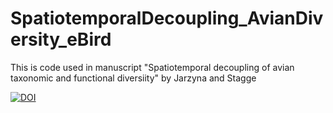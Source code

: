 # SpatiotemporalDecoupling_AvianDiversity_eBird

This is code used in manuscript "Spatiotemporal decoupling of avian taxonomic and functional diversiity" by Jarzyna and Stagge

[![DOI](https://zenodo.org/badge/575656440.svg)](https://zenodo.org/badge/latestdoi/575656440)


